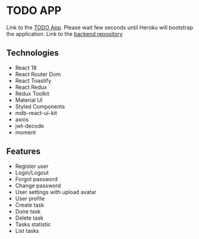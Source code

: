# TODO APP

Link to the [TODO App](https://todo-app17.herokuapp.com/).
Please wait few seconds until Heroku will bootstrap the application.
Link to the [backend repository](https://github.com/a-korzhov/todo-backend)

## Technologies

- React 18
- React Router Dom
- React Toastify
- React Redux
- Redux Toolkit
- Material UI
- Styled Components
- mdb-react-ui-kit
- axios
- jwt-decode
- moment

## Features
- Register user
- Login/Logout
- Forgot password
- Change password
- User settings with upload avatar
- User profile
- Create task
- Done task
- Delete task
- Tasks statistic
- List tasks